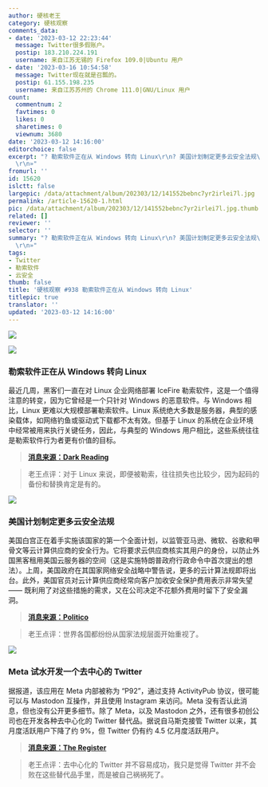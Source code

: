 ```yaml
---
author: 硬核老王
category: 硬核观察
comments_data:
- date: '2023-03-12 22:23:44'
  message: Twitter很多假账户。
  postip: 183.210.224.191
  username: 来自江苏无锡的 Firefox 109.0|Ubuntu 用户
- date: '2023-03-16 10:54:58'
  message: Twitter现在就是召瓢的。
  postip: 61.155.198.235
  username: 来自江苏苏州的 Chrome 111.0|GNU/Linux 用户
count:
  commentnum: 2
  favtimes: 0
  likes: 0
  sharetimes: 0
  viewnum: 3680
date: '2023-03-12 14:16:00'
editorchoice: false
excerpt: "? 勒索软件正在从 Windows 转向 Linux\r\n? 美国计划制定更多云安全法规\r\n? Meta 试水开发一个去中心的 Twitter\r\n»
  \r\n»"
fromurl: ''
id: 15620
islctt: false
largepic: /data/attachment/album/202303/12/141552bebnc7yr2irlei7l.jpg
permalink: /article-15620-1.html
pic: /data/attachment/album/202303/12/141552bebnc7yr2irlei7l.jpg.thumb.jpg
related: []
reviewer: ''
selector: ''
summary: "? 勒索软件正在从 Windows 转向 Linux\r\n? 美国计划制定更多云安全法规\r\n? Meta 试水开发一个去中心的 Twitter\r\n»
  \r\n»"
tags:
- Twitter
- 勒索软件
- 云安全
thumb: false
title: '硬核观察 #938 勒索软件正在从 Windows 转向 Linux'
titlepic: true
translator: ''
updated: '2023-03-12 14:16:00'
---
```


![](/data/attachment/album/202303/12/141552bebnc7yr2irlei7l.jpg)


![](/data/attachment/album/202303/12/141559y63zk033y76ul6lh.jpg)


### 勒索软件正在从 Windows 转向 Linux


最近几周，黑客们一直在对 Linux 企业网络部署 IceFire 勒索软件，这是一个值得注意的转变，因为它曾经是一个只针对 Windows 的恶意软件。与 Windows 相比，Linux 更难以大规模部署勒索软件。Linux 系统绝大多数是服务器，典型的感染载体，如网络钓鱼或驱动式下载都不太有效。但基于 Linux 的系统在企业环境中经常被用来执行关键任务，因此，与典型的 Windows 用户相比，这些系统往往是勒索软件行为者更有价值的目标。



> 
> **[消息来源：Dark Reading](https://www.darkreading.com/endpoint/icefire-ransomware-portends-broader-shift-windows-linux)**
> 
> 
> 



> 
> 老王点评：对于 Linux 来说，即便被勒索，往往损失也比较少，因为起码的备份和替换肯定是有的。
> 
> 
> 


![](/data/attachment/album/202303/12/141615qpb8b65cccpb0z0m.jpg)


### 美国计划制定更多云安全法规


美国白宫正在着手实施该国家的第一个全面计划，以监管亚马逊、微软、谷歌和甲骨文等云计算供应商的安全行为。它将要求云供应商核实其用户的身份，以防止外国黑客租用美国云服务器的空间（这是实施特朗普政府行政命令中首次提出的想法）。上周，美国政府在其国家网络安全战略中警告说，更多的云计算法规即将出台。此外，美国官员对云计算供应商经常向客户加收安全保护费用表示非常失望 —— 既利用了对这些措施的需求，又在公司决定不花额外费用时留下了安全漏洞。



> 
> **[消息来源：Politico](https://www.politico.com/news/2023/03/10/white-house-cloud-overhaul-00086595)**
> 
> 
> 



> 
> 老王点评：世界各国都纷纷从国家法规层面开始重视了。
> 
> 
> 


![](/data/attachment/album/202303/12/141634ucco78qlyk4r847c.jpg)


### Meta 试水开发一个去中心的 Twitter


据报道，该应用在 Meta 内部被称为 “P92”，通过支持 ActivityPub 协议，很可能可以与 Mastodon 互操作，并且使用 Instagram 来访问。Meta 没有否认此消息，但也没有公开更多细节。除了 Meta，以及 Mastodon 之外，还有很多初创公司也在开发各种去中心化的 Twitter 替代品。据说自马斯克接管 Twitter 以来，其月度活跃用户下降了约 9%，但 Twitter 仍有约 4.5 亿月度活跃用户。



> 
> **[消息来源：The Register](https://www.theregister.com/2023/03/11/meta_twitter_rival/)**
> 
> 
> 



> 
> 老王点评：去中心化的 Twitter 并不容易成功，我只是觉得 Twitter 并不会败在这些替代品手里，而是被自己祸祸死了。
> 
> 
>